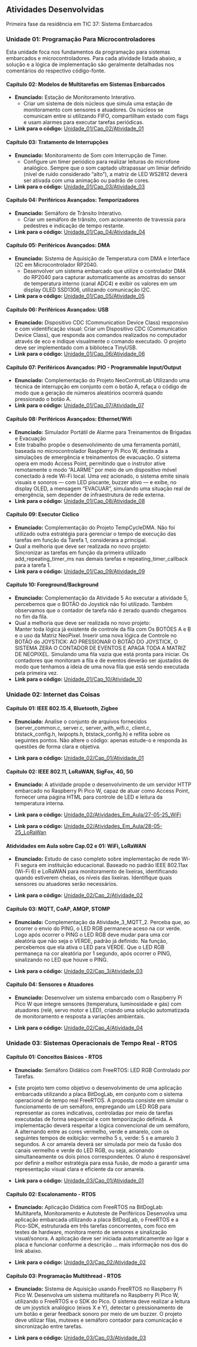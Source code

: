 ## Atividades Desenvolvidas
Primeira fase da residência em TIC 37: Sistema Embarcados

### Unidade 01: Programação Para Microcontroladores

Esta unidade foca nos fundamentos da programação para sistemas embarcados e microcontroladores. Para cada atividade listada abaixo, a solução e a lógica de implementação são geralmente detalhadas nos comentários do respectivo código-fonte.

#### Capítulo 02: Modelos de Multitarefas em Sistemas Embarcados
- **Enunciado:** Estação de Monitoramento Interativo.
  - Criar um sistema de dois núcleos que simula uma estação de monitoramento com sensores e atuadores. Os núcleos se comunicam entre si utilizando FIFO, compartilham estado com flags e usam alarmes para executar tarefas periódicas.
- **Link para o código:** [Unidade_01/Cap_02/Atividade_01](https://github.com/ManoelFelipe/Embarcatech_37/tree/main/Primeira_Fase_Sistemas_Embarcados/Unidade_01/Cap_02/Atividade_01)

#### Capítulo 03: Tratamento de Interrupções
- **Enunciado:** Monitoramento de Som com Interrupção de Timer.
  - Configure um timer periódico para realizar leituras do microfone analógico. Sempre que o som captado ultrapassar um limiar definido (nível de ruído considerado “alto”), a matriz de LED WS2812 deverá ser ativada com uma animação ou padrão de cores.
- **Link para o código:** [Unidade_01/Cap_03/Atividade_03](https://github.com/ManoelFelipe/Embarcatech_37/tree/main/Primeira_Fase_Sistemas_Embarcados/Unidade_01/Cap_03/Atividade_03)

#### Capítulo 04: Periféricos Avançados: Temporizadores
- **Enunciado:** Semáforo de Trânsito Interativo.
  - Criar um semáforo de trânsito, com acionamento de travessia para pedestres e indicação de tempo restante.
- **Link para o código:** [Unidade_01/Cap_04/Atividade_04](https://github.com/ManoelFelipe/Embarcatech_37/tree/main/Primeira_Fase_Sistemas_Embarcados/Unidade_01/Cap_04/Atividade_04)

#### Capítulo 05: Periféricos Avançados: DMA
- **Enunciado:** Sistema de Aquisição de Temperatura com DMA e Interface I2C em Microcontrolador RP2040.
  - Desenvolver um sistema embarcado que utilize o controlador DMA do RP2040 para capturar automaticamente as amostras do sensor de temperatura interno (canal ADC4) e exibir os valores em um display OLED SSD1306, utilizando comunicação I2C.
- **Link para o código:** [Unidade_01/Cap_05/Atividade_05](https://github.com/ManoelFelipe/Embarcatech_37/tree/main/Primeira_Fase_Sistemas_Embarcados/Unidade_01/Cap_05/Atividade_05)

#### Capítulo 06: Periféricos Avançados: USB
- **Enunciado:** Dispositivo CDC (Communication Device Class) responsivo e com videntificação visual: Criar um Dispositivo CDC (Communication Device Class), que 
responda  aos  comandos  realizados  no  computador  através  de  eco  e  indique visualmente o comando executado. O projeto deve ser implementado com a biblioteca 
TinyUSB.
- **Link para o código:** [Unidade_01/Cap_06/Atividade_06](https://github.com/ManoelFelipe/Embarcatech_37/tree/main/Primeira_Fase_Sistemas_Embarcados/Unidade_01/Cap_06/Atividade_06)

#### Capítulo 07: Periféricos Avançados: PIO - Programmable Input/Output
- **Enunciado:** Complementação do Projeto NeoControlLab Utilizando uma técnica
de interrupção em conjunto com o botão A, refaça o código de modo que a geração de
números aleatórios ocorrerá quando pressionado o botão A.
- **Link para o código:** [Unidade_01/Cap_07/Atividade_07](https://github.com/ManoelFelipe/Embarcatech_37/tree/main/Primeira_Fase_Sistemas_Embarcados/Unidade_01/Cap_07/Atividade_07)

#### Capítulo 08: Periféricos Avançados: Ethernet/Wifi
- **Enunciado:** Simulador  Portátil  de  Alarme  para  Treinamentos  de  Brigadas  e Evacuação 
- Este trabalho propõe o desenvolvimento de uma ferramenta portátil, baseada no 
microcontrolador  Raspberry  Pi  Pico  W,  destinada  a  simulações  de  emergência  e 
treinamentos de evacuação. O sistema opera em modo Access Point, permitindo que o 
instrutor  ative  remotamente  o  modo “ALARME”  por  meio  de  um  dispositivo  móvel 
conectado à rede Wi-Fi local. Uma vez acionado, o sistema emite sinais visuais e sonoros 
— com LED piscante, buzzer ativo — e exibe, no display OLED, a mensagem “EVACUAR”, 
simulando uma situação real de emergência, sem depender de infraestrutura de rede 
externa.
- **Link para o código:** [Unidade_01/Cap_08/Atividade_08](https://github.com/ManoelFelipe/Embarcatech_37/tree/main/Primeira_Fase_Sistemas_Embarcados/Unidade_01/Cap_08/Atividade_08)

#### Capítulo 09: Executor Cíclico
- **Enunciado:** Complementação do Projeto TempCycleDMA. Não foi utilizado outra 
estratégia para gerenciar o tempo de execução das tarefas em função da Tarefa 1, 
considerara a principal. 
- Qual a melhoria que deve ser realizada no novo projeto: \
Sincronizar as tarefas em função da primeira utilizado add_repeating_timer_ms nas 
demais tarefas e repeating_timer_callback para a tarefa 1.
- **Link para o código:** [Unidade_01/Cap_09/Atividade_09](https://github.com/ManoelFelipe/Embarcatech_37/tree/main/Primeira_Fase_Sistemas_Embarcados/Unidade_01/Cap_09/Atividade_09)

#### Capítulo 10: Foreground/Background
- **Enunciado:** Complementação da Atividade 5 Ao executar a atividade 5,
percebemos que o BOTÃO do Joystick não foi utilizado. Também observamos que o
contador de tarefa não é zerado quando chegamos no fim da fila.
- Qual a melhoria que deve ser realizada no novo projeto: \
Manter toda lógica já existente de controle da fila com
Os BOTÕES A e B e o uso da Matriz NeoPixel. Inserir uma nova lógica de Controle no BOTÃO do JOYSTICK:
AO PRESSIONAR O BOTÃO DO JOYSTICK, O SISTEMA ZERA O CONTADOR DE EVENTOS E APAGA TODA A MATRIZ DE NEOPIXEL.
Simulando uma fila vazia que está pronta para iniciar. Os contadores que monitoram a fila e de eventos deverão ser ajustados de modo que tenhamos a ideia de uma nova fila que está sendo executada pela primeira vez.
- **Link para o código:** [Unidade_01/Cap_10/Atividade_10](https://github.com/ManoelFelipe/Embarcatech_37/tree/main/Primeira_Fase_Sistemas_Embarcados/Unidade_01/Cap_10/Atividade_10)

### Unidade 02: Internet das Coisas

#### Capítulo 01: IEEE 802.15.4, Bluetooth, Zigbee
- **Enunciado:** Analise o conjunto de arquivos fornecidos (server_common.c,
server.c, server_with_wifi.c, client.c, btstack_config.h, lwipopts.h, btstack_config.h) e reflita sobre os seguintes pontos. Não altere o código: apenas estude-o e responda às
questões de forma clara e objetiva.

- **Link para o código:** [Unidade_02/Cap_01/Atividade_01](https://github.com/ManoelFelipe/Embarcatech_37/tree/main/Primeira_Fase_Sistemas_Embarcados/Unidade_02/Cap_01/Atividade_01)


#### Capítulo 02: IEEE 802.11, LoRaWAN, SigFox, 4G, 5G
- **Enunciado:** A atividade propõe o desenvolvimento de um servidor HTTP
embarcado no Raspberry Pi Pico W, capaz de atuar como Access Point, fornecer uma
página HTML para controle de LED e leitura da temperatura interna.

- **Link para o código:** [Unidade_02/Atividades_Em_Aula/27-05-25_WiFi](https://github.com/ManoelFelipe/Embarcatech_37/tree/main/Primeira_Fase_Sistemas_Embarcados/Unidade_02/Atividades_Em_Aula/27-05-25_WiFi)
- **Link para o código:** [Unidade_02/Atividades_Em_Aula/28-05-25_LoRaWan](https://github.com/ManoelFelipe/Embarcatech_37/tree/main/Primeira_Fase_Sistemas_Embarcados/Unidade_02/Atividades_Em_Aula/28-05-25_LoRaWan)

#### Atidvidades em Aula sobre Cap.02 e 01: WiFi, LoRaWAN
- **Enunciado:** Estudo de caso completo sobre implementação de rede Wi-Fi segura em
instituição educacional. Baseado no padrão IEEE 802.11ax (Wi-Fi 6) e LoRaWAN para monitoramento de lixeiras, identificando quando estiverem cheias, os níveis das lixeiras. Identifique quais sensores ou atuadores serão necessários.

- **Link para o código:** [Unidade_02/Cap_2/Atividade_02](https://github.com/ManoelFelipe/Embarcatech_37/tree/main/Primeira_Fase_Sistemas_Embarcados/Unidade_02/Cap_02/Atividade_02)


#### Capítulo 03: MQTT, CoAP, AMQP, STOMP
- **Enunciado:** Complementação da Atividade_3_MQTT_2. Perceba que, ao ocorrer o
envio do PING, o LED RGB permanece aceso na cor verde. Logo após ocorrer o PING o LED RGB deve mudar para uma cor aleatória que não seja o VERDE, padrão já definido. Na função, percebemos que ela ativa o LED para VERDE. Que o LED RGB permaneça na cor aleatória por 1 segundo, após ocorrer o PING, sinalizando no LED que houve o PING.

- **Link para o código:** [Unidade_02/Cap_3/Atividade_03](https://github.com/ManoelFelipe/Embarcatech_37/tree/main/Primeira_Fase_Sistemas_Embarcados/Unidade_02/Cap_03/Atividade_03)

#### Capítulo 04: Sensores e Atuadores
- **Enunciado:** Desenvolver um sistema embarcado com o Raspberry Pi Pico W que integre
sensores (temperatura, luminosidade e gás) com atuadores (relé, servo motor e LED), criando uma solução automatizada de monitoramento e resposta a variações ambientais.

- **Link para o código:** [Unidade_02/Cap_4/Atividade_04](https://github.com/ManoelFelipe/Embarcatech_37/tree/main/Primeira_Fase_Sistemas_Embarcados/Unidade_02/Cap_04/Atividade_04)


### Unidade 03: Sistemas Operacionais de Tempo Real - RTOS

#### Capítulo 01: Conceitos Básicos - RTOS
- **Enunciado:** Semáforo Didático com FreeRTOS: LED RGB Controlado por Tarefas.
- Este projeto tem como objetivo o desenvolvimento de uma aplicação embarcada utilizando a placa BitDogLab, em conjunto com o sistema operacional de tempo real FreeRTOS. A proposta consiste em simular o funcionamento de um semáforo,
empregando um LED RGB para representar as cores indicativas, controladas por meio de tarefas executadas de forma sequencial e com temporização definida. A implementação deverá respeitar a lógica convencional de um semáforo, A alternando entre as cores vermelho, verde e amarelo, com os seguintes tempos de exibição: vermelho 5 s, verde: 5 s e amarelo 3 segundos. A cor amarela deverá ser simulada por meio da fusão dos canais vermelho e verde do LED RGB, ou seja, acionando simultaneamente os dois pinos correspondentes. O aluno é responsável por definir a melhor estratégia para essa fusão, de modo a garantir uma representação visual clara e eficiente da cor amarela.

- **Link para o código:** [Unidade_03/Cap_01/Atividade_01](https://github.com/ManoelFelipe/Embarcatech_37/tree/main/Primeira_Fase_Sistemas_Embarcados/Unidade_03/Cap_01/Atividade_01)


#### Capítulo 02: Escalonamento - RTOS
- **Enunciado:** Aplicação Didática com FreeRTOS na BitDogLab: Multitarefa, Monitoramento e Autoteste de Periféricos Desenvolva uma aplicação embarcada utilizando a placa BitDogLab, o FreeRTOS e a Pico-SDK, estruturada em três tarefas concorrentes, com foco em testes de hardware, monitora mento de sensores e sinalização visual/sonora. A aplicação deve ser iniciada automaticamente ao ligar a placa e funcionar conforme a descrição ... mais informação nos dos do link abaixo.

- **Link para o código:** [Unidade_03/Cap_02/Atividade_02](https://github.com/ManoelFelipe/Embarcatech_37/tree/main/Primeira_Fase_Sistemas_Embarcados/Unidade_03/Cap_02/Atividade_02)

#### Capítulo 03: Programação Multithread - RTOS
- **Enunciado:** Sistema de Aquisição usando FreeRTOS no Raspberry Pi Pico W. Desenvolva um sistema multitarefa no Raspberry Pi Pico W, utilizando o FreeRTOS e o SDK do Pico. O sistema deve realizar a leitura de um joystick analógico (eixos X e Y), detectar o pressionamento de um botão e gerar feedback sonoro por meio de um buzzer. O projeto deve utilizar filas, mutexes e semáforo contador para comunicação e sincronização entre tarefas. 

- **Link para o código:** [Unidade_03/Cap_03/Atividade_03](https://github.com/ManoelFelipe/Embarcatech_37/tree/main/Primeira_Fase_Sistemas_Embarcados/Unidade_03/Cap_03/Atividade_03)